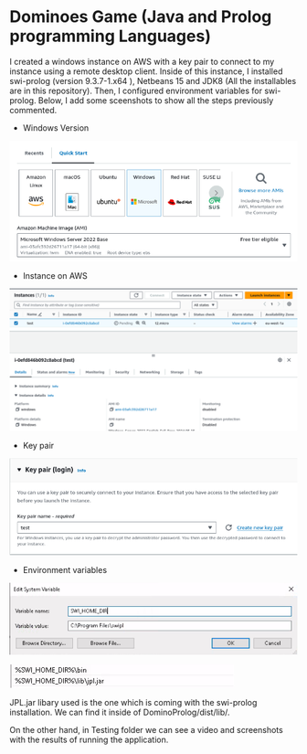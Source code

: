 # Dominoes Game (Java and Prolog programming Languages)
I created a windows instance on AWS with a key pair to connect to my instance using a remote desktop client. Inside of this instance, I installed swi-prolog (version 9.3.7-1.x64 ), Netbeans 15 and JDK8 (All the installables are in this repository). Then, I configured environment variables for swi-prolog. Below, I add some sceenshots to show all the steps previously commented.

* Windows Version
  
![alt_text](https://github.com/Jorge36/Dominoes/blob/43d813179c62c6afbb215cd8e2ab3c4619e4b351/Configuration/instance%20on%20AWS.png)

* Instance on AWS

![alt_text](https://github.com/Jorge36/Dominoes/blob/43d813179c62c6afbb215cd8e2ab3c4619e4b351/Configuration/instance%20Windows.png)

* Key pair

![alt_text](https://github.com/Jorge36/Dominoes/blob/43d813179c62c6afbb215cd8e2ab3c4619e4b351/Configuration/key%20pair%20on%20AWS.png)

* Environment variables

![alt_text](https://github.com/Jorge36/Dominoes/blob/43d813179c62c6afbb215cd8e2ab3c4619e4b351/Configuration/environment%20variables%20-_%20SWI_HOME_DIR.png)

![alt_text](https://github.com/Jorge36/Dominoes/blob/43d813179c62c6afbb215cd8e2ab3c4619e4b351/Configuration/environment%20variables%20-_%20bin%20and%20jpl.png)

JPL.jar libary used is the one which is coming with the swi-prolog installation. We can find it inside of DominoProlog/dist/lib/.

On the other hand, in Testing folder we can see a video and screenshots with the results of running the application.


